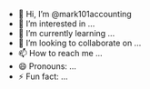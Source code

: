 - 👋 Hi, I’m @mark101accounting
- 👀 I’m interested in ...
- 🌱 I’m currently learning ...
- 💞️ I’m looking to collaborate on ...
- 📫 How to reach me ...
- 😄 Pronouns: ...
- ⚡ Fun fact: ...

<!---
mark101accounting/mark101accounting is a ✨ special ✨ repository because its `README.md` (this file) appears on your GitHub profile.
You can click the Preview link to take a look at your changes.
--->
